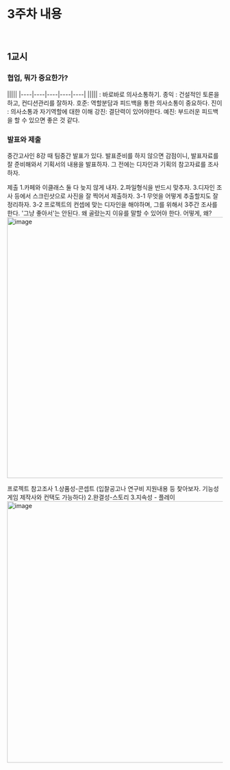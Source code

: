 <h1>3주차 내용</h1>
<br>
<h2>1교시</h2>
<h3>협업, 뭐가 중요한가?</h3>
|||||
|----|----|----|----|----|
|||||
: 바로바로 의사소통하기. 
종익 : 건설적인 토론을 하고, 컨디션관리를 잘하자.
호준: 역할분담과 피드백을 통한 의사소통이 중요하다.
진이 : 의사소통과 자기역할에 대한 이해
강진: 결단력이 있어야한다. 
예진: 부드러운 피드백을 할 수 있으면 좋은 것 같다.

<h3>발표와 제출</h3>
<p>중간고사인 8강 때 팀중간 발표가 있다. 발표준비를 하지 않으면 감점이니, 발표자료를 잘 준비해와서 기획서의 내용을 발표하자.
그 전에는 디자인과 기획의 참고자료를 조사하자.</p>

제출
1.카페와 이클래스 둘 다 늦지 않게 내자.
2.파일형식을 반드시 맞추자. 
3.디자인 조사 등에서 스크린샷으로 사진을 잘 찍어서 제출하자. 
3-1 무엇을 어떻게 추출할지도 잘 정리하자.
3-2 프로젝트의 컨셉에 맞는 디자인을 해야하며, 그를 위해서 3주간 조사를 한다. '그냥 좋아서'는 안된다. 왜 골랐는지 이유를 말할 수 있어야 한다. 
어떻게, 왜?
<img width="609" alt="image" src="https://github.com/Ogamdo/You-must-survive-office-worker-/assets/91306764/e61ba02b-0c0a-45c2-a3d1-b296afe6861d">


프로젝트 참고조사 
1.상품성-콘셉트 (입찰공고나 연구비 지원내용 등 찾아보자. 기능성게임 제작사와 컨택도 가능하다)
2.완결성-스토리
3.지속성 - 플레이 
<img width="610" alt="image" src="https://github.com/Ogamdo/You-must-survive-office-worker-/assets/91306764/ef0d4739-bb79-4af7-8e8b-f3184d64886c" >
